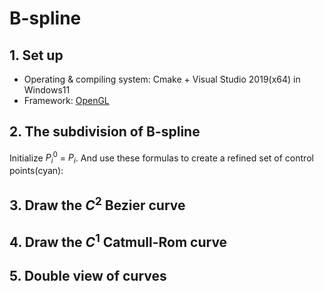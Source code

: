 # B-spline

## 1. Set up

* Operating & compiling system: Cmake + Visual Studio 2019(x64) in Windows11
* Framework: [OpenGL](https://github.com/opengl-tutorials/ogl)

## 2. The subdivision of B-spline

Initialize $P_{i}^{0}$ = $P_{i}$. And use these formulas to create a refined set of control points(cyan):



## 3. Draw the $C^2$ Bezier curve

## 4. Draw the $C^1$ Catmull-Rom curve

## 5. Double view of curves

